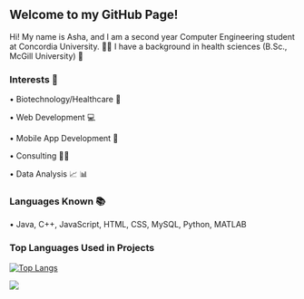 ## Welcome to my GitHub Page!


Hi! My name is Asha, and I am a second year Computer Engineering student at Concordia University. 🙋‍♀️ I have a background in health sciences (B.Sc., McGill University) 💉


### Interests 💙
• Biotechnology/Healthcare 💉

• Web Development 💻

• Mobile App Development 📱

• Consulting 👩‍💼

• Data Analysis 📈 📊


### Languages Known 📚

• Java, C++, JavaScript, HTML, CSS, MySQL, Python, MATLAB


### Top Languages Used in Projects
[![Top Langs](https://github-readme-stats.vercel.app/api/top-langs/?username=asha97&theme=tokyonight)](https://github.com/asha97/github-readme-stats)


![](https://komarev.com/ghpvc/?username=asha97&color=ff69b4)
